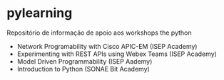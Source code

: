 # pylearning

Repositório de informação de apoio aos workshops the python
 - Network Programability with Cisco APIC-EM (ISEP Academy)
 - Experimenting with REST APIs using Webex Teams (ISEP Academy)
 - Model Driven Programmability (ISEP Aademy)
 - Introduction to Python (SONAE Bit Academy)

